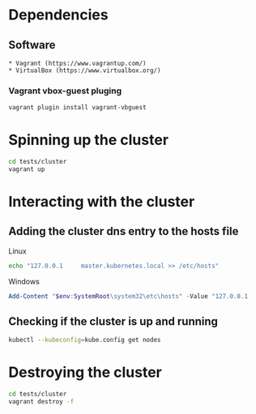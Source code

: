 # Dependencies

## Software
    * Vagrant (https://www.vagrantup.com/)
    * VirtualBox (https://www.virtualbox.org/)

### Vagrant vbox-guest pluging

```bash
vagrant plugin install vagrant-vbguest
```

# Spinning up the cluster

```bash
cd tests/cluster
vagrant up
```

# Interacting with the cluster

## Adding the cluster dns entry to the hosts file

Linux
```bash
echo "127.0.0.1     master.kubernetes.local >> /etc/hosts"
```

Windows
```powershell
Add-Content "$env:SystemRoot\system32\etc\hosts" -Value "127.0.0.1     master.kubernetes.local" 
```

## Checking if the cluster is up and running
```bash
kubectl --kubeconfig=kube.config get nodes 
```

# Destroying the cluster
```bash
cd tests/cluster
vagrant destroy -f
```